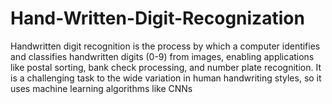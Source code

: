 # Hand-Written-Digit-Recognization
Handwritten digit recognition is the process by which a computer identifies and classifies handwritten digits (0-9) from images, enabling applications like postal sorting, bank check processing, and number plate recognition. It is a challenging task  to the wide variation in human handwriting styles, so it uses machine learning algorithms like CNNs
